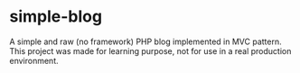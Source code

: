 simple-blog
===========

A simple and raw (no framework) PHP blog implemented in MVC pattern. This project was made for learning purpose, not for use in a real production environment.
